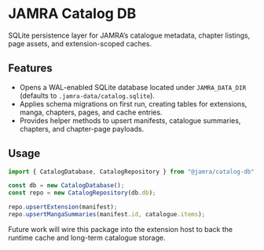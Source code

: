 # JAMRA Catalog DB

SQLite persistence layer for JAMRA’s catalogue metadata, chapter listings, page assets, and extension-scoped caches.

## Features

- Opens a WAL-enabled SQLite database located under `JAMRA_DATA_DIR` (defaults to `.jamra-data/catalog.sqlite`).
- Applies schema migrations on first run, creating tables for extensions, manga, chapters, pages, and cache entries.
- Provides helper methods to upsert manifests, catalogue summaries, chapters, and chapter-page payloads.

## Usage

```ts
import { CatalogDatabase, CatalogRepository } from "@jamra/catalog-db";

const db = new CatalogDatabase();
const repo = new CatalogRepository(db.db);

repo.upsertExtension(manifest);
repo.upsertMangaSummaries(manifest.id, catalogue.items);
```

Future work will wire this package into the extension host to back the runtime cache and long-term catalogue storage.
